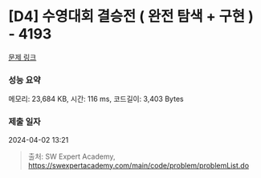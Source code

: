 # [D4] 수영대회 결승전 ( 완전 탐색 + 구현 ) - 4193 

[문제 링크](https://swexpertacademy.com/main/code/problem/problemDetail.do?contestProbId=AWKaG6_6AGQDFARV) 

### 성능 요약

메모리: 23,684 KB, 시간: 116 ms, 코드길이: 3,403 Bytes

### 제출 일자

2024-04-02 13:21



> 출처: SW Expert Academy, https://swexpertacademy.com/main/code/problem/problemList.do